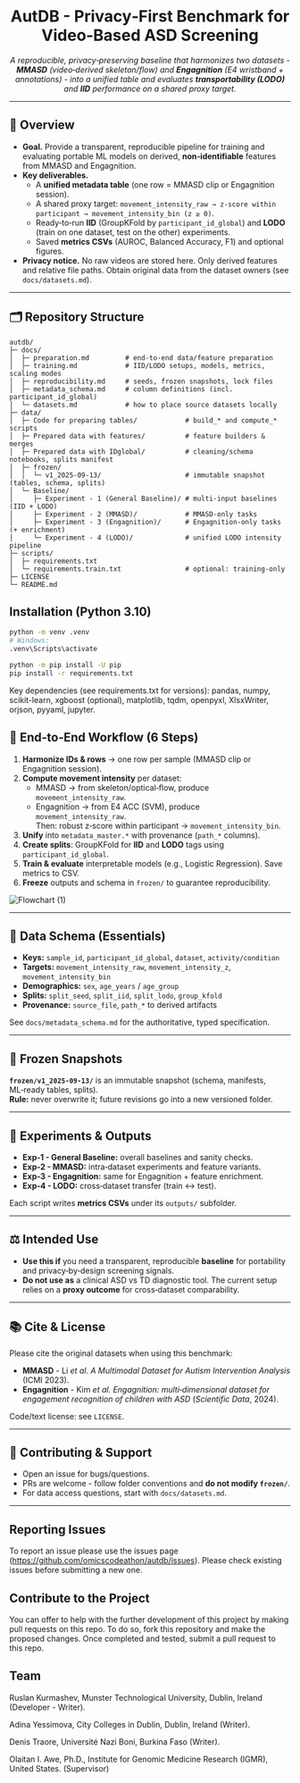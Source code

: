 <div align="center">

# **AutDB - Privacy‑First Benchmark for Video‑Based ASD Screening**

*A reproducible, privacy‑preserving baseline that harmonizes two datasets - **MMASD** (video‑derived skeleton/flow) and **Engagnition** (E4 wristband + annotations) - into a unified table and evaluates **transportability (LODO)** and **IID** performance on a shared proxy target.*

</div>

---

## 🔎 Overview

- **Goal.** Provide a transparent, reproducible pipeline for training and evaluating portable ML models on derived, **non‑identifiable** features from MMASD and Engagnition.
- **Key deliverables.**
  - A **unified metadata table** (one row = MMASD clip or Engagnition session).
  - A shared proxy target: `movement_intensity_raw → z‑score within participant → movement_intensity_bin (z ≥ 0)`.
  - Ready‑to‑run **IID** (GroupKFold by `participant_id_global`) and **LODO** (train on one dataset, test on the other) experiments.
  - Saved **metrics CSVs** (AUROC, Balanced Accuracy, F1) and optional figures.
- **Privacy notice.** No raw videos are stored here. Only derived features and relative file paths. Obtain original data from the dataset owners (see `docs/datasets.md`).

---

## 🗂️ Repository Structure

```text
autdb/
├─ docs/
│  ├─ preparation.md         # end-to-end data/feature preparation
│  ├─ training.md            # IID/LODO setups, models, metrics, scaling modes
│  ├─ reproducibility.md     # seeds, frozen snapshots, lock files
│  ├─ metadata_schema.md     # column definitions (incl. participant_id_global)
│  └─ datasets.md            # how to place source datasets locally
├─ data/
│  ├─ Code for preparing tables/            # build_* and compute_* scripts
│  ├─ Prepared data with features/          # feature builders & merges
│  ├─ Prepared data with IDglobal/          # cleaning/schema notebooks, splits manifest
│  ├─ frozen/
│  │  └─ v1_2025-09-13/                     # immutable snapshot (tables, schema, splits)
│  └─ Baseline/
│     ├─ Experiment - 1 (General Baseline)/ # multi-input baselines (IID + LODO)
│     ├─ Experiment - 2 (MMASD)/            # MMASD-only tasks
│     ├─ Experiment - 3 (Engagnition)/      # Engagnition-only tasks (+ enrichment)
│     └─ Experiment - 4 (LODO)/             # unified LODO intensity pipeline
├─ scripts/
│  ├─ requirements.txt
│  └─ requirements.train.txt                # optional: training-only
├─ LICENSE
└─ README.md
```


## Installation (Python 3.10)

```bash
python -m venv .venv
# Windows:
.venv\Scripts\activate

python -m pip install -U pip
pip install -r requirements.txt
```
Key dependencies (see requirements.txt for versions):
pandas, numpy, scikit-learn, xgboost (optional), matplotlib, tqdm, openpyxl, XlsxWriter, orjson, pyyaml, jupyter.

## 🔁 End‑to‑End Workflow (6 Steps)

1. **Harmonize IDs & rows** → one row per sample (MMASD clip or Engagnition session).  
2. **Compute movement intensity** per dataset:  
   - MMASD → from skeleton/optical‑flow, produce `movement_intensity_raw`.  
   - Engagnition → from E4 ACC (SVM), produce `movement_intensity_raw`.  
   Then: robust z‑score within participant → `movement_intensity_bin`.
3. **Unify** into `metadata_master.*` with provenance (`path_*` columns).  
4. **Create splits**: GroupKFold for **IID** and **LODO** tags using `participant_id_global`.  
5. **Train & evaluate** interpretable models (e.g., Logistic Regression). Save metrics to CSV.  
6. **Freeze** outputs and schema in `frozen/` to guarantee reproducibility.

![Flowchart (1)](https://github.com/user-attachments/assets/08e82f4a-c25c-4f96-88b8-b1ceade62057)

---

## 🧬 Data Schema (Essentials)

- **Keys:** `sample_id`, `participant_id_global`, `dataset`, `activity/condition`  
- **Targets:** `movement_intensity_raw`, `movement_intensity_z`, `movement_intensity_bin`  
- **Demographics:** `sex`, `age_years` / `age_group`  
- **Splits:** `split_seed`, `split_iid`, `split_lodo`, `group_kfold`  
- **Provenance:** `source_file`, `path_*` to derived artifacts  

See `docs/metadata_schema.md` for the authoritative, typed specification.

---

## 🧊 Frozen Snapshots

**`frozen/v1_2025-09-13/`** is an immutable snapshot (schema, manifests, ML‑ready tables, splits).  
**Rule:** never overwrite it; future revisions go into a new versioned folder.

---

## 🧪 Experiments & Outputs

- **Exp‑1 - General Baseline:** overall baselines and sanity checks.  
- **Exp‑2 - MMASD:** intra‑dataset experiments and feature variants.  
- **Exp‑3 - Engagnition:** same for Engagnition + feature enrichment.  
- **Exp‑4 - LODO:** cross‑dataset transfer (train ↔ test).  

Each script writes **metrics CSVs** under its `outputs/` subfolder.

---

## ⚖️ Intended Use

- **Use this if** you need a transparent, reproducible **baseline** for portability and privacy‑by‑design screening signals.  
- **Do not use as** a clinical ASD vs TD diagnostic tool. The current setup relies on a **proxy outcome** for cross‑dataset comparability.

---

## 📚 Cite & License

Please cite the original datasets when using this benchmark:

- **MMASD** - Li *et al.* *A Multimodal Dataset for Autism Intervention Analysis* (ICMI 2023).  
- **Engagnition** - Kim *et al.* *Engagnition: multi‑dimensional dataset for engagement recognition of children with ASD* (*Scientific Data*, 2024).

Code/text license: see `LICENSE`.

---

## 🤝 Contributing & Support

- Open an issue for bugs/questions.  
- PRs are welcome - follow folder conventions and **do not modify `frozen/`**.  
- For data access questions, start with `docs/datasets.md`.

---

## Reporting Issues
To report an issue please use the issues page (https://github.com/omicscodeathon/autdb/issues). Please check existing issues before submitting a new one.

## Contribute to the Project
You can offer to help with the further development of this project by making pull requests on this repo. To do so, fork this repository and make the proposed changes. Once completed and tested, submit a pull request to this repo.

## Team

Ruslan Kurmashev, Munster Technological University, Dublin, Ireland (Developer - Writer).

Adina Yessimova, City Colleges in Dublin, Dublin, Ireland (Writer).

Denis Traore, Université Nazi Boni, Burkina Faso (Writer).

Olaitan I. Awe, Ph.D., Institute for Genomic Medicine Research (IGMR), United States. (Supervisor)

